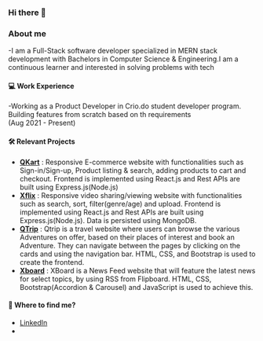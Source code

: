 ### Hi there 👋

### About me
-I am a Full-Stack software developer specialized in MERN stack development with Bachelors in Computer Science & Engineering.I am a continuous learner and interested in solving problems with tech

#### 💻 Work Experience
-Working as a Product Developer in Crio.do student developer program. Building features from scratch based on th requirements  
(Aug 2021 - Present)

#### 🛠️ Relevant Projects
- [**QKart**](https://qkart-frontend018.netlify.app) : Responsive E-commerce website with functionalities such as Sign-in/Sign-up, Product listing & search, adding products to cart and checkout. Frontend is implemented using React.js and Rest APIs are built using Express.js(Node.js)
- [**Xflix**](https://xflix-frontend018.netlify.app) : Responsive video sharing/viewing website with functionalities such as search, sort, filter(genre/age) and upload. Frontend is implemented using React.js and Rest APIs are built using Express.js(Node.js). Data is persisted using MongoDB.
- [**QTrip**](https://qtrip-dynamic018.netlify.app) : Qtrip is a travel website where users can browse the various Adventures on offer, based on their places of interest and book an Adventure. They can navigate between the pages by clicking on the cards and using the navigation bar. HTML, CSS, and Bootstrap is used to create the frontend.
- [**Xboard**](https://news-feed018.netlify.app) : XBoard is a  News Feed website that will feature the latest news for select topics, by using RSS from Flipboard. HTML, CSS, Bootstrap(Accordion & Carousel) and JavaScript is used to achieve this.

#### 👀 Where to find me?
* [LinkedIn](https://www.linkedin.com/in/shoaib018/)
* [Email]:shoaibnoman786@gmail.com 

<!--
**7shoaib7/7shoaib7** is a ✨ _special_ ✨ repository because its `README.md` (this file) appears on your GitHub profile.

Here are some ideas to get you started:

- 🔭 I’m currently working on ...
- 🌱 I’m currently learning ...
- 👯 I’m looking to collaborate on ...
- 🤔 I’m looking for help with ...
- 💬 Ask me about ...
- 📫 How to reach me: ...
- 😄 Pronouns: ...
- ⚡ Fun fact: ...
-->
